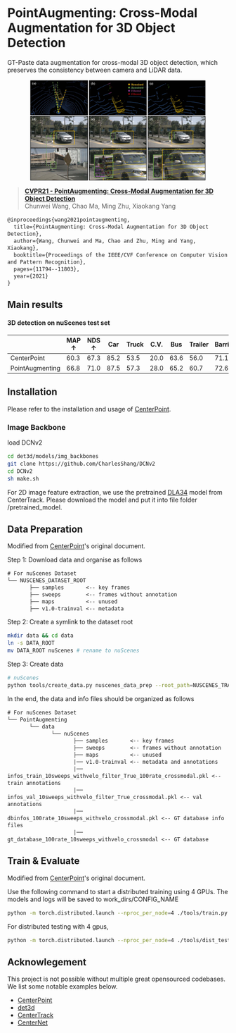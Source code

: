 # PointAugmenting: Cross-Modal Augmentation for 3D Object Detection

GT-Paste data augmentation for cross-modal 3D object detection, which preserves the consistency between camera and LiDAR data.

<p align="center"> <img src='docs/aug.jpg' align="center" height="230px"> </p>

> [**CVPR21 - PointAugmenting: Cross-Modal Augmentation for 3D Object Detection**](https://openaccess.thecvf.com/content/CVPR2021/html/Wang_PointAugmenting_Cross-Modal_Augmentation_for_3D_Object_Detection_CVPR_2021_paper.html)          
> Chunwei Wang, Chao Ma, Ming Zhu, Xiaokang Yang        

    @inproceedings{wang2021pointaugmenting,
      title={PointAugmenting: Cross-Modal Augmentation for 3D Object  Detection},
      author={Wang, Chunwei and Ma, Chao and Zhu, Ming and Yang, Xiaokang},
      booktitle={Proceedings of the IEEE/CVF Conference on Computer Vision and Pattern Recognition},
      pages={11794--11803},
      year={2021}
    }


## Main results
#### 3D detection on nuScenes test set 

|         |  MAP ↑  | NDS ↑  | Car | Truck | C.V. | Bus | Trailer | Barrier | Motor. | Bicycle | Ped. | T.C. |
|---------|---------|--------|--------|--------|--------|--------|--------|--------|--------|--------|--------|--------|
| CenterPoint | 60.3 | 67.3 | 85.2 | 53.5 | 20.0 | 63.6 | 56.0 | 71.1 | 59.5 | 30.7 | 84.6 | 78.4 |
| PointAugmenting | 66.8 | 71.0 | 87.5 | 57.3 |28.0 | 65.2 | 60.7 | 72.6 | 74.3 | 50.9 | 87.9 | 83.6 |

## Installation

Please refer to the installation and usage of [CenterPoint](https://github.com/tianweiy/CenterPoint/blob/master/docs/INSTALL.md).

### Image Backbone
load DCNv2 
```bash
cd det3d/models/img_backbones
git clone https://github.com/CharlesShang/DCNv2
cd DCNv2
sh make.sh
```
For 2D image feature extraction, we use the pretrained [DLA34](https://github.com/xingyizhou/CenterTrack/blob/master/readme/MODEL_ZOO.md) model from CenterTrack.
Please download the model and put it into file folder /pretrained_model.


## Data Preparation
Modified from [CenterPoint](https://github.com/tianweiy/CenterPoint/blob/master/docs/NUSC.md)'s original document.

Step 1: Download data and organise as follows
```
# For nuScenes Dataset         
└── NUSCENES_DATASET_ROOT
       ├── samples       <-- key frames
       ├── sweeps        <-- frames without annotation
       ├── maps          <-- unused
       ├── v1.0-trainval <-- metadata
```
Step 2: Create a symlink to the dataset root
```bash
mkdir data && cd data
ln -s DATA_ROOT 
mv DATA_ROOT nuScenes # rename to nuScenes
```

Step 3: Create data
```bash
# nuScenes
python tools/create_data.py nuscenes_data_prep --root_path=NUSCENES_TRAINVAL_DATASET_ROOT --version="v1.0-trainval" --nsweeps=10 --rate==1
```

In the end, the data and info files should be organized as follows
```
# For nuScenes Dataset 
└── PointAugmenting
       └── data    
              └── nuScenes 
                     ├── samples       <-- key frames
                     ├── sweeps        <-- frames without annotation
                     ├── maps          <-- unused
                     |── v1.0-trainval <-- metadata and annotations
                     |── infos_train_10sweeps_withvelo_filter_True_100rate_crossmodal.pkl <-- train annotations
                     |── infos_val_10sweeps_withvelo_filter_True_crossmodal.pkl <-- val annotations
                     |── dbinfos_100rate_10sweeps_withvelo_crossmodal.pkl <-- GT database info files
                     |── gt_database_100rate_10sweeps_withvelo_crossmodal <-- GT database 
```

## Train & Evaluate
Modified from [CenterPoint](https://github.com/tianweiy/CenterPoint/blob/master/docs/NUSC.md)'s original document.

Use the following command to start a distributed training using 4 GPUs. The models and logs will be saved to work_dirs/CONFIG_NAME
```bash
python -m torch.distributed.launch --nproc_per_node=4 ./tools/train.py --config=CONFIG_PATH
```

For distributed testing with 4 gpus,
```bash
python -m torch.distributed.launch --nproc_per_node=4 ./tools/dist_test.py CONFIG_PATH --work_dir work_dirs/CONFIG_NAME --checkpoint work_dirs/CONFIG_NAME/latest.pth
```

## Acknowlegement
This project is not possible without multiple great opensourced codebases. We list some notable examples below.  
* [CenterPoint](https://github.com/tianweiy/CenterPoint) 
* [det3d](https://github.com/poodarchu/det3d)
* [CenterTrack](https://github.com/xingyizhou/CenterTrack)
* [CenterNet](https://github.com/xingyizhou/CenterNet) 